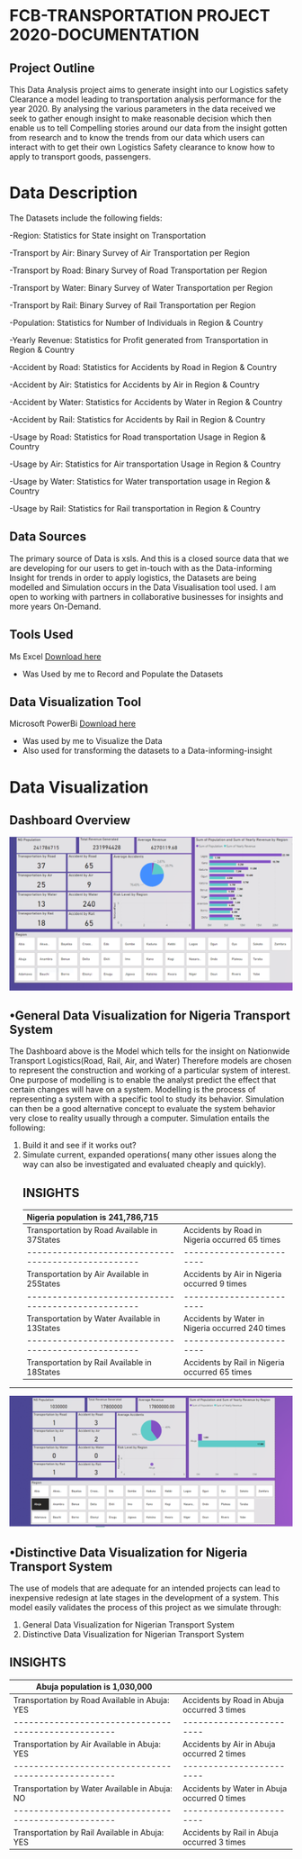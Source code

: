 # FCB-TRANSPORTATION PROJECT 2020-DOCUMENTATION
## Project Outline 
This Data Analysis project aims to generate insight into our Logistics safety Clearance a model leading to transportation analysis performance for the year 2020. By analysing the various parameters in the data received we seek to gather enough insight to make reasonable decision which then enable us to tell Compelling stories around our data from the insight gotten from research and to know the trends from our data which users can interact with to get their own Logistics Safety clearance to know how to apply to transport goods, passengers.
# Data Description
The Datasets include the following fields:

-Region: Statistics for State insight on Transportation  

-Transport by Air: Binary Survey of Air Transportation per Region

-Transport by Road: Binary Survey of Road Transportation per Region

-Transport by Water: Binary Survey of Water Transportation per Region

-Transport by Rail: Binary Survey of Rail Transportation per Region

-Population: Statistics for Number of Individuals in Region & Country

-Yearly Revenue: Statistics for Profit generated from Transportation in Region & Country

-Accident by Road: Statistics for Accidents by Road in Region & Country

-Accident by Air: Statistics for Accidents by Air in Region & Country

-Accident by Water: Statistics for Accidents by Water in Region & Country

-Accident by Rail: Statistics for Accidents by Rail in Region & Country

-Usage by Road: Statistics for Road transportation Usage in Region & Country

-Usage by Air: Statistics for Air transportation Usage in Region & Country

-Usage by Water: Statistics for Water transportation usage in Region & Country

-Usage by Rail: Statistics for Rail transportation in Region & Country



## Data Sources
The primary source of Data is xsls. And this is a closed source data that we are developing for our users to get in-touch with as the Data-informing Insight for trends in order to apply logistics, the Datasets are being modelled and Simulation occurs in the Data Visualisation tool used. I am open to working with partners in collaborative businesses for insights and more years On-Demand.

## Tools Used
Ms Excel [Download here](www.microsoft.com) 
- Was Used by me to Record and Populate the Datasets
## Data Visualization Tool
Microsoft PowerBi [Download here](www.microsoft.com/en-us/power-platform/products/power-bi)
- Was used by me to Visualize the Data
- Also used for transforming the datasets to a Data-informing-insight
 
# Data Visualization 
## Dashboard Overview
![](pic1.PNG)
## •General Data Visualization for Nigeria Transport System  
The Dashboard above is the Model which tells for the insight on Nationwide Transport Logistics(Road, Rail, Air, and Water) Therefore models are chosen to represent the construction and working of a particular system of interest. One purpose of modelling is to enable the analyst predict the effect that certain changes will have on a system. Modelling is the process of representing a system with a specific tool to study its behavior. Simulation can then be a good alternative concept to evaluate the system behavior very close to reality usually through a computer. Simulation entails the following:
1. Build it and see if it works out?
2. Simulate current, expanded operations( many other issues along the way can also be investigated and evaluated cheaply and quickly).
   ## INSIGHTS
   |Nigeria population is 241,786,715 |                       |
   |---------------------------------------------------|------------------------|
     | Transportation by Road Available in 37States  | Accidents by Road in Nigeria occurred 65 times
     |---------------------------------------------------|------------------------|
    | Transportation by Air Available in 25States |  Accidents by Air in Nigeria occurred 9 times
   |---------------------------------------------------|------------------------|
   | Transportation by Water Available in 13States |  Accidents by Water in Nigeria occurred 240 times
   |---------------------------------------------------|------------------------|
     | Transportation by Rail Available in 18States |  Accidents by Rail in Nigeria occurred 65 times
  ---
![](pic4.PNG)
## •Distinctive Data Visualization for Nigeria Transport System  
The use of models that are adequate for an intended projects can lead to inexpensive redesign at late stages in the development of a system.
This model easily validates the process of this project as we simulate through:
1. General Data Visualization for Nigerian Transport System
2. Distinctive Data Visualization for Nigerian Transport System  

 ## INSIGHTS
   |Abuja population is 1,030,000|                       |
   |---------------------------------------------------|------------------------|
   | Transportation by Road Available in Abuja: YES | Accidents by Road in Abuja occurred 3 times
   |---------------------------------------------------|------------------------|
   | Transportation by Air Available in Abuja: YES |  Accidents by Air in Abuja occurred 2 times
   |---------------------------------------------------|------------------------|
   | Transportation by Water Available in Abuja: NO |  Accidents by Water in Abuja occurred 0 times
   |---------------------------------------------------|------------------------|
   | Transportation by Rail Available in Abuja: YES |  Accidents by Rail in Abuja occurred 3 times


